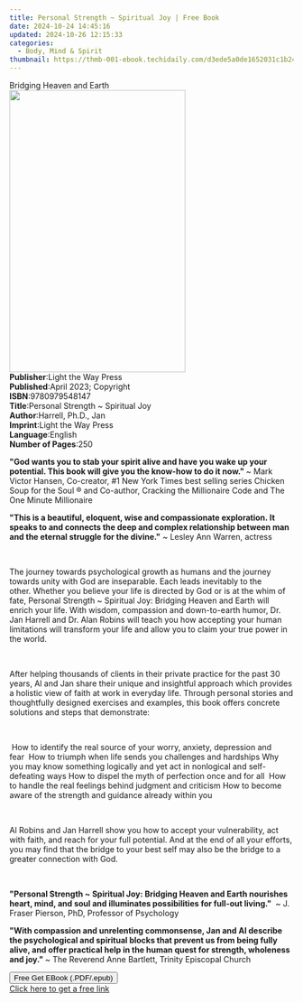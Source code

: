 ```yaml
---
title: Personal Strength ~ Spiritual Joy | Free Book
date: 2024-10-24 14:45:16
updated: 2024-10-26 12:15:33
categories:
  - Body, Mind & Spirit
thumbnail: https://thmb-001-ebook.techidaily.com/d3ede5a0de1652031c1b2452d51ec4c92a4e8ce96dee22f7b6b9b0c7b65790ef.jpg
---
```

<main id="book-container">
  <div class="flex flex-col">
    <div class="book-brief flex-1 py-6 px-4 sm:p-6 md:py-10 md:px-8">
      <!-- brief-->
      <div class="book-brief-main">Bridging Heaven and Earth</div>
    </div>
    <div
      class="book-meta-info flex-1 grid gap-4 col-start-1 col-end-3 row-start-1 sm:mb-6 sm:grid-cols-4 lg:gap-6 lg:col-start-2 lg:row-end-6 lg:row-span-6 lg:mb-0"
    >
      <div
        class="book-meta-info-left place-content-center mt-4 p-4 text-sm leading-6 col-start-2 col-span-2 dark:text-slate-400"
      >
        <img
          class="w-full h-500 object-cover rounded-lg sm:h-255 sm:col-span-2 lg:col-span-full"
          src="https://img-001-ebook.techidaily.com/5e09b3b1bcb00db96152381a8f25d37c9198a90a0e306b46b911aa94cff1ba2c.jpg"
          alt=""
          width="312"
          height="500"
        />
      </div>
      <div
        class="book-meta-info-right mt-2 col-start-1 row-start-2 col-span-3 self-center"
      >
        <!-- meta data  -->
        <div class="flex flex-col px-4 md:px-8">
          <div class="flex-1">
            <strong>Publisher</strong>:<span class="px-2"
              >Light the Way Press</span
            >
          </div>
          <div class="flex-1">
            <strong>Published</strong>:<span class="px-2"
              >April 2023; Copyright</span
            >
          </div>
          <div class="flex-1">
            <strong>ISBN</strong>:<span class="px-2">9780979548147</span>
          </div>
          <div class="flex-1">
            <strong>Title</strong>:<span class="px-2"
              >Personal Strength ~ Spiritual Joy</span
            >
          </div>
          <div class="flex-1">
            <strong>Author</strong>:<span class="px-2"
              >Harrell, Ph.D., Jan</span
            >
          </div>
          <div class="flex-1">
            <strong>Imprint</strong>:<span class="px-2"
              >Light the Way Press</span
            >
          </div>
          <div class="flex-1">
            <strong>Language</strong>:<span class="px-2">English</span>
          </div>
          <div class="flex-1">
            <strong>Number of Pages</strong>:<span class="px-2">250</span>
          </div>
        </div>
      </div>
    </div>
    <div class="book-description flex-1 py-6 px-4 sm:p-6 md:py-10 md:px-8">
      <div class="book-description-main">
        <div accordion-content="" id="description">
          <p>
            <strong
              >"God wants you to stab your spirit alive and have you wake up
              your potential. This book will give you the know-how to do it
              now." </strong
            >~ Mark Victor Hansen, Co-creator, #1 New York Times best selling
            series Chicken Soup for the Soul ® and&nbsp;Co-author, Cracking the
            Millionaire Code and The One Minute Millionaire
          </p>
          <p>
            <strong
              >"This is a beautiful, eloquent, wise and compassionate
              exploration.&nbsp;It speaks to and connects the deep and complex
              relationship between man and the eternal struggle for the
              divine."</strong
            >&nbsp;~ Lesley Ann Warren, actress
          </p>
          <p><br /></p>
          <p>
            The journey towards psychological growth as humans and the journey
            towards unity with God are inseparable.&nbsp;Each leads inevitably
            to the other.&nbsp;Whether you believe your life is directed by God
            or is at the whim of fate, Personal Strength ~ Spiritual Joy:
            Bridging Heaven and Earth will enrich your life.&nbsp;With wisdom,
            compassion and down-to-earth humor, Dr. Jan Harrell and Dr. Alan
            Robins will teach you how accepting your human limitations will
            transform your life and allow you to claim your true power in the
            world.&nbsp;
          </p>
          <p>&nbsp;&nbsp;&nbsp;&nbsp;</p>
          <p>
            After helping thousands of clients in their private practice for the
            past 30 years, Al and Jan share their unique and insightful approach
            which provides a holistic view of faith at work in everyday
            life.&nbsp;Through personal stories and thoughtfully designed
            exercises and examples, this book offers concrete solutions and
            steps that demonstrate:
          </p>
          <p><br /></p>
          &nbsp;How to identify the real source of&nbsp;your worry, anxiety,
          depression and fear&nbsp;&nbsp;How to triumph when life sends you
          challenges and hardships&nbsp;Why you may know something logically and
          yet act in nonlogical and self-defeating ways&nbsp;How to dispel the
          myth of perfection once and for all&nbsp;&nbsp;How to handle the real
          feelings behind judgment and criticism&nbsp;How to become aware of the
          strength and guidance already within you&nbsp;
          <p>&nbsp;&nbsp;&nbsp;&nbsp;</p>
          <p>
            Al Robins and Jan Harrell show you how to accept your vulnerability,
            act with faith, and reach for your full potential. And at the end of
            all your efforts, you may find that the bridge to your best self may
            also be the bridge to a greater connection with God.&nbsp;
          </p>
          <p><br /></p>
          <p>
            <strong
              >"Personal Strength ~ Spiritual Joy: Bridging Heaven and Earth
              nourishes heart, mind, and soul and illuminates possibilities for
              full-out living."&nbsp;</strong
            >&nbsp;~ J. Fraser Pierson, PhD,&nbsp;Professor of Psychology
          </p>
          <p>
            <strong
              >"With compassion and unrelenting commonsense, Jan and Al describe
              the psychological and spiritual blocks that prevent us from being
              fully alive, and offer practical help in the human quest for
              strength, wholeness and joy."&nbsp;</strong
            >~ The Reverend Anne Bartlett, Trinity Episcopal Church
          </p>
        </div>
        <div class="accordion-fader"></div>
      </div>
    </div>
    <div class="book-excerpts flex-1 py-6 px-4 sm:p-6 md:py-10 md:px-8"></div>
    <div
      class="book-about-author flex-1 py-6 px-4 sm:p-6 md:py-10 md:px-8"
    ></div>
    <div class="book-free-get flex-1 py-6 px-4 sm:p-6 md:py-10 md:px-8">
      <button
        id="btn-free-get"
        class="bg-blue-500 hover:bg-blue-700 text-white font-bold py-2 px-4 rounded"
      >
        Free Get EBook (.PDF/.epub)
      </button>
      <div id="countdown-display" class="px-2 text-lg mt-2"></div>
      <a
        id="free-link"
        class="hidden bg-blue-500 hover:bg-blue-700 text-white font-bold py-2 px-4 rounded"
        href="https://www.ebooks.com/en-us/book/210821092/personal-strength-spiritual-joy/harrell-ph-d-jan/"
        target="_blank"
        >Click here to get a free link</a
      >
    </div>
    <script>
      let countdownTime = 0;
      let countdownInterval = null;
      document
        .getElementById('btn-free-get')
        .addEventListener('click', startCountdown);
      function startCountdown() {
        countdownTime = new Date().getTime() + 60000 * 3;
        countdownInterval = setInterval(updateCountdown, 1000);
        document.getElementById('btn-free-get').disabled = true;
        document
          .getElementById('btn-free-get')
          .classList.add('bg-gray-500', 'cursor-not-allowed');
      }
      function updateCountdown() {
        let currentTime = new Date().getTime();
        let timeLeft = countdownTime - currentTime;
        let secondsLeft = Math.floor(timeLeft / 1000);
        document.getElementById('countdown-display').innerHTML =
          `Remaining time: ${secondsLeft} seconds.`;
        if (secondsLeft <= 0) {
          clearInterval(countdownInterval);
          document.getElementById('btn-free-get').classList.add('hidden');
          document.getElementById('free-link').classList.remove('hidden');
          document.getElementById('countdown-display').innerHTML = '';
        }
      }
    </script>
  </div>
</main>
